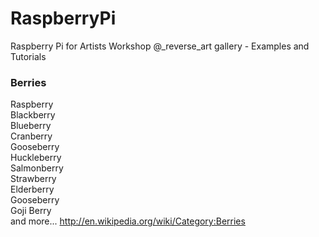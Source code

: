 RaspberryPi
===========

Raspberry Pi for Artists Workshop @_reverse_art gallery - Examples and Tutorials


### Berries
Raspberry <br/>
Blackberry <br/>
Blueberry <br/>
Cranberry <br/>
Gooseberry <br/>
Huckleberry <br/>
Salmonberry <br/>
Strawberry <br/>
Elderberry <br/>
Gooseberry <br/>
Goji Berry <br/>
and more... http://en.wikipedia.org/wiki/Category:Berries